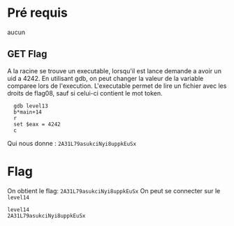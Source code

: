 # Pré requis

aucun

## GET Flag

A la racine se trouve un executable, lorsqu'il est lance demande a avoir un uid a 4242.
En utilisant gdb, on peut changer la valeur de la variable comparee lors de l'execution.
L'executable permet de lire un fichier avec les droits de flag08, sauf si celui-ci contient le mot token.

```
  gdb level13
  b*main+14
  r
  set $eax = 4242
  c
```

Qui nous donne : `2A31L79asukciNyi8uppkEuSx`

# Flag

On obtient le flag:
`2A31L79asukciNyi8uppkEuSx`
On peut se connecter sur le `level14`

```
level14
2A31L79asukciNyi8uppkEuSx
```
